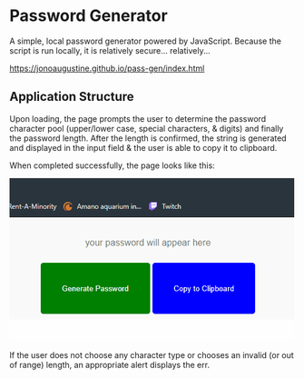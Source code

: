# Password Generator

A simple, local password generator powered by JavaScript.
Because the script is run locally, it is relatively secure...
relatively...

https://jonoaugustine.github.io/pass-gen/index.html

## Application Structure

Upon loading, the page prompts the user to determine the password character
pool (upper/lower case, special characters, & digits) and finally the password
length. After the length is confirmed, the string is generated and
displayed in the input field & the user is able to copy it to clipboard.

When completed successfully, the page looks like this:

![application](app.gif)

If the user does not choose any character type or chooses an invalid
(or out of range) length, an appropriate alert displays the err.
